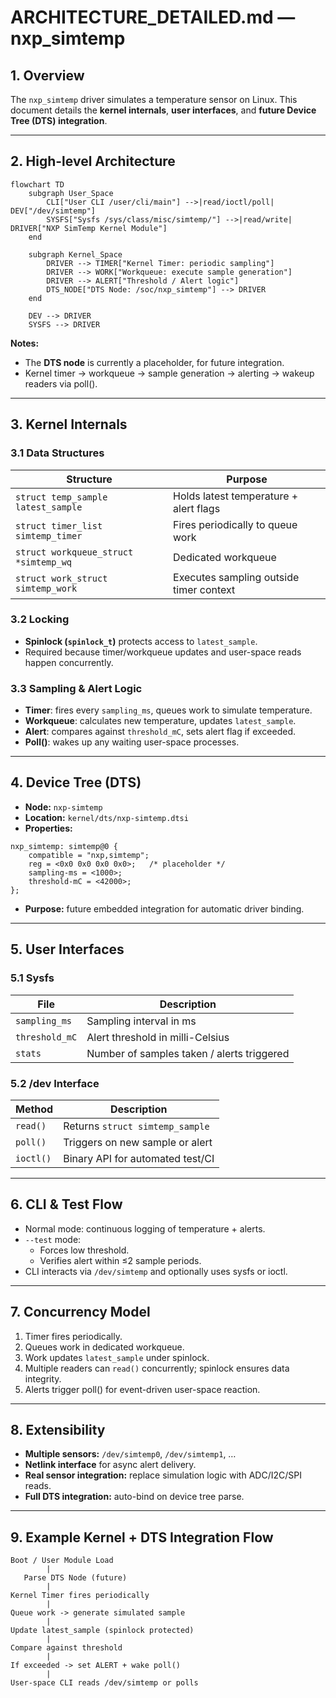 # ARCHITECTURE_DETAILED.md — nxp_simtemp

## 1. Overview

The `nxp_simtemp` driver simulates a temperature sensor on Linux. This document details the **kernel internals**, **user interfaces**, and **future Device Tree (DTS) integration**.

---

## 2. High-level Architecture

```mermaid
flowchart TD
    subgraph User_Space
        CLI["User CLI /user/cli/main"] -->|read/ioctl/poll| DEV["/dev/simtemp"]
        SYSFS["Sysfs /sys/class/misc/simtemp/"] -->|read/write| DRIVER["NXP SimTemp Kernel Module"]
    end

    subgraph Kernel_Space
        DRIVER --> TIMER["Kernel Timer: periodic sampling"]
        DRIVER --> WORK["Workqueue: execute sample generation"]
        DRIVER --> ALERT["Threshold / Alert logic"]
        DTS_NODE["DTS Node: /soc/nxp_simtemp"] --> DRIVER
    end

    DEV --> DRIVER
    SYSFS --> DRIVER
```

**Notes:**  
- The **DTS node** is currently a placeholder, for future integration.  
- Kernel timer → workqueue → sample generation → alerting → wakeup readers via poll().

---

## 3. Kernel Internals

### 3.1 Data Structures

| Structure | Purpose |
|-----------|---------|
| `struct temp_sample latest_sample` | Holds latest temperature + alert flags |
| `struct timer_list simtemp_timer` | Fires periodically to queue work |
| `struct workqueue_struct *simtemp_wq` | Dedicated workqueue |
| `struct work_struct simtemp_work` | Executes sampling outside timer context |

### 3.2 Locking

- **Spinlock (`spinlock_t`)** protects access to `latest_sample`.  
- Required because timer/workqueue updates and user-space reads happen concurrently.

### 3.3 Sampling & Alert Logic

- **Timer**: fires every `sampling_ms`, queues work to simulate temperature.  
- **Workqueue**: calculates new temperature, updates `latest_sample`.  
- **Alert**: compares against `threshold_mC`, sets alert flag if exceeded.  
- **Poll()**: wakes up any waiting user-space processes.

---

## 4. Device Tree (DTS)

- **Node:** `nxp-simtemp`  
- **Location:** `kernel/dts/nxp-simtemp.dtsi`  
- **Properties:**
```dts
nxp_simtemp: simtemp@0 {
    compatible = "nxp,simtemp";
    reg = <0x0 0x0 0x0 0x0>;   /* placeholder */
    sampling-ms = <1000>;
    threshold-mC = <42000>;
};
```
- **Purpose:** future embedded integration for automatic driver binding.

---

## 5. User Interfaces

### 5.1 Sysfs

| File | Description |
|------|------------|
| `sampling_ms` | Sampling interval in ms |
| `threshold_mC` | Alert threshold in milli-Celsius |
| `stats` | Number of samples taken / alerts triggered |

### 5.2 /dev Interface

| Method | Description |
|--------|------------|
| `read()` | Returns `struct simtemp_sample` |
| `poll()` | Triggers on new sample or alert |
| `ioctl()` | Binary API for automated test/CI |

---

## 6. CLI & Test Flow

- Normal mode: continuous logging of temperature + alerts.  
- `--test` mode:  
  - Forces low threshold.  
  - Verifies alert within ≤2 sample periods.  
- CLI interacts via `/dev/simtemp` and optionally uses sysfs or ioctl.

---

## 7. Concurrency Model

1. Timer fires periodically.  
2. Queues work in dedicated workqueue.  
3. Work updates `latest_sample` under spinlock.  
4. Multiple readers can `read()` concurrently; spinlock ensures data integrity.  
5. Alerts trigger poll() for event-driven user-space reaction.

---

## 8. Extensibility

- **Multiple sensors:** `/dev/simtemp0`, `/dev/simtemp1`, …  
- **Netlink interface** for async alert delivery.  
- **Real sensor integration:** replace simulation logic with ADC/I2C/SPI reads.  
- **Full DTS integration:** auto-bind on device tree parse.

---

## 9. Example Kernel + DTS Integration Flow

```text
Boot / User Module Load
        |
   Parse DTS Node (future)
        |
Kernel Timer fires periodically
        |
Queue work -> generate simulated sample
        |
Update latest_sample (spinlock protected)
        |
Compare against threshold
        |
If exceeded -> set ALERT + wake poll()
        |
User-space CLI reads /dev/simtemp or polls
```


